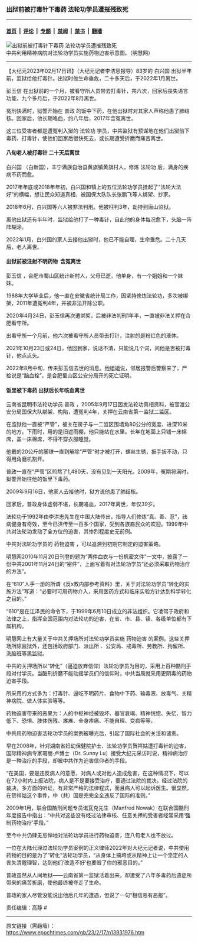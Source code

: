 ### 出狱前被打毒针下毒药 法轮功学员遭摧残致死

---

#### [首页](../../../..?n13931976) &nbsp;|&nbsp; [评论](../../../../../epoch-comment?n13931976) &nbsp;|&nbsp; [专题](../../../../../epoch-special?n13931976) &nbsp;|&nbsp; [禁闻](../../../../../epoch-news?n13931976) &nbsp;|&nbsp; [禁书](../../../../../books?n13931976) &nbsp;|&nbsp; [翻墙](https://github.com/gfw-breaker/nogfw/blob/master/README.md?n13931976)


<div><img alt="出狱前被打毒针下毒药 法轮功学员遭摧残致死" class="attachment-djy_600_400 size-djy_600_400 wp-post-image" src="https://i.epochtimes.com/assets/uploads/2019/11/65bea4c53a6c668564e92efdcecba537.jpg"/>
<div class="caption">
 中共利用精神病院对法轮功学员实施药物迫害示意图。（明慧网）
</div></div><hr/><div class="post_content" id="artbody" itemprop="articleBody">
 <!-- article content begin -->
 <p>
  【大纪元2023年02月17日讯】（大纪元记者李洁思报导）83岁的
  <ok href="https://www.epochtimes.com/gb/tag/%E7%99%BD%E5%85%B4%E5%9B%BD.html">
   白兴国
  </ok>
  出狱半年前，监狱给他打毒针。出狱时他生命垂危，二十多天后，于2022年1月离世。
 </p>
 <p>
  <ok href="https://www.epochtimes.com/gb/tag/%E5%BD%AD%E7%8E%89%E4%BF%A1.html">
   彭玉信
  </ok>
  在出狱前的一个月，被看守所人员带去打毒针，共六次，回家后丧失语言功能，九个多月后，于2022年8月离世。
 </p>
 <p>
  冤刑快满时，狱警开始在
  <ok href="https://www.epochtimes.com/gb/tag/%E6%99%AE%E6%94%BF.html">
   普政
  </ok>
  的饭中下药，在他出狱时对其家人声称他患了肺结核。回家后，他长期咯血，约八年后，2017年含冤离世。
 </p>
 <p>
  这三位受害者都是遭冤判入狱的
  <ok href="https://www.epochtimes.com/gb/tag/%E6%B3%95%E8%BD%AE%E5%8A%9F.html">
   法轮功
  </ok>
  学员，中共监狱有预谋地在他们出狱前下毒药、打毒针，使他们回家后很快死去，或长期遭受折磨而痛苦离世。
 </p>
 <h4>
  八旬老人被打毒针 二十天后离世
 </h4>
 <p>
  <ok href="https://www.epochtimes.com/gb/tag/%E7%99%BD%E5%85%B4%E5%9B%BD.html">
   白兴国
  </ok>
  （白新国），丰宁满族自治县黄旗镇黄旗村人，修炼
  <ok href="https://www.epochtimes.com/gb/tag/%E6%B3%95%E8%BD%AE%E5%8A%9F.html">
   法轮功
  </ok>
  后，满身的疾病不药而愈。
 </p>
 <p>
  2017年年底或2018年年初，白兴国和镇上的五位法轮功学员挂起了“法轮大法好”的横幅，想让民众知道真相，被国保大队队长张鹏飞等人绑架、抄家。
 </p>
 <p>
  2018年6月，白兴国等六人被非法判刑。他被枉判3年，劫持到唐山监狱。
 </p>
 <p>
  离他出狱还有半年时，监狱给他打了一种毒针，自此他的身体每况愈下，头脑一阵阵糊涂。
 </p>
 <p>
  2022年1月，白兴国的家人去接他出狱时，他已不能自理，生命垂危。二十几天后，老人离世。
 </p>
 <h4>
  出狱前被注射不明药物  含冤离世
 </h4>
 <p>
  <ok href="https://www.epochtimes.com/gb/tag/%E5%BD%AD%E7%8E%89%E4%BF%A1.html">
   彭玉信
  </ok>
  ，合肥市蜀山区统计新村人，父母已逝，他单身，有一个姐姐和一个妹妹。
 </p>
 <p>
  1988年大学毕业后，他一直在安徽省统计局工作，因坚持修炼法轮功，多次被绑架，2011年遭冤判4年，并被非法开除公职。
 </p>
 <p>
  2020年4月24日，彭玉信再次遭绑架，后被非法判刑1年半，一直被非法关押在合肥看守所。
 </p>
 <p>
  出看守所一个月前，他六次被看守所人员带去打针，注射的是粉红色的液体。
 </p>
 <p>
  2021年10月23日或24日，他回到家，说话不清，只能说几个词，问他是否被打毒针，他点点头。
 </p>
 <p>
  2022年8月中旬，传来彭玉信去世的消息。他姐姐说，邻居报警后警察来了，尸检说是“脑血栓”，是合肥蜀山区公安分局开的死亡证明。
 </p>
 <h4>
  饭里被下毒药 出狱后长年咳血离世
 </h4>
 <p>
  云南省昆明市法轮功学员
  <ok href="https://www.epochtimes.com/gb/tag/%E6%99%AE%E6%94%BF.html">
   普政
  </ok>
  ，2005年9月17日因发法轮功真相资料，被官渡公安分局国保大队绑架、构陷，遭冤判4年，关押在云南省第一监狱二监区。
 </p>
 <p>
  在监狱他一直被“严管”，被关在房子与一二监区围墙角80公分的宽度、进深10米的地方。下雨时，用的是旧遮雨棚，他只能站在水里。长年在地面上只铺一床棉席，盖一床棉席，不得不穿衣服睡觉。
 </p>
 <p>
  他戴的20公斤的脚镣一直到解除“严管”时才被打开，螺丝生锈，扳手扳不动，只得用角磨机割开。
 </p>
 <p>
  普政一直在“严管”区煎熬了1,480天，没有见到一天阳光。2009年，冤期将满时，狱警开始往他的饭里下毒药。
 </p>
 <p>
  2009年9月16日，他家人去接他时，狱方说他患了肺结核。
 </p>
 <p>
  回家后，普政身体虚弱不堪，长期咯血，2017年离世，年仅39岁。
 </p>
 <p>
  法轮功于1992年由李洪志先生在中国大陆传出，指导人们修炼“真、善、忍”，祛病健身有奇效，至今已洪传至一百多个国家，受到各族裔民众的欢迎。1999年中共对法轮功发动了全方位的迫害，其惨烈程度史无前例。
 </p>
 <p>
  中共对法轮功学员的
  <ok href="https://www.epochtimes.com/gb/tag/%E8%8D%AF%E7%89%A9%E8%BF%AB%E5%AE%B3.html">
   药物迫害
  </ok>
  ，可以追溯到初期它制定的迫害策略。
 </p>
 <p>
  明慧网2010年11月20日刊登的题为“两件血衣与一份机密文件”一文中，披露了一份中共2001年11月24日的“密件”，上面写着有对法轮功学员“还必须采取药物治疗的方法”。
 </p>
 <p>
  在“610”人手一册的所谓《反x教内部参考资料》里，关于对法轮功学员“转化的实施方法”写道：“必要时可用药物介入，采用医药方式和临床实验方针达到科学转化之目的。”
 </p>
 <p>
  “610”是在江泽民的命令下，于1999年6月10日成立的非法组织。它凌驾于政府和法律之上，指挥全国范围内对法轮功的迫害，在省、市、县、镇、各级单位都有下属机构。
 </p>
 <p>
  明慧网上有大量关于中共关押场所对法轮功学员实施
  <ok href="https://www.epochtimes.com/gb/tag/%E8%8D%AF%E7%89%A9%E8%BF%AB%E5%AE%B3.html">
   药物迫害
  </ok>
  的案例。这些关押场所除监狱外，还包括政府部门、派出所 、公安局、戒毒所、劳教所、拘留所、洗脑班等黑监狱。
 </p>
 <p>
  中共的关押场所以“转化”（逼迫放弃信仰）法轮功学员为目的，采用上百种酷刑手段对付学员。当酷刑折磨不能动摇学员们的信仰时，中共当局就采用更阴毒的药物迫害手段。
 </p>
 <p>
  所采用的方式多为：打毒针、逼吃不明药片、食物中下药、输毒液、放毒气、关精神病院、做人体实验等等。
 </p>
 <p>
  药物迫害带来的恶果为：人的中枢神经被毁坏、器官衰竭、精神恍惚、失忆、智力低下、恐惧、肢体伤残、瘫痪、全身疼痛、不能自理、变疯等等。
 </p>
 <p>
  中共用药物迫害法轮功学员的案例被曝光后，引起了国际社会的关注和谴责。
 </p>
 <p>
  早在2008年，针对湖南省妇幼保健院护士、法轮功学员贺祥姑遭打毒针的迫害，国际精神病专家珊丽‧卢博士（Dr. Sunny Lu）接受大纪元采访时说，精神病治疗是一种治疗的手段，却被中共作为迫害信仰者的手段。
 </p>
 <p>
  “在美国，要是违反病人的意愿，对病人或对他人造成危害，在这种情况下，可以在72小时内上报法院，病人是不是要接受治疗，要通过法院的裁决。经过法院的裁决，多方面的听证，有非常严格的法律程式，而且病人可以起诉医生。很显然，在贺祥姑这个事件，中（共）国是完完全全违反了国际的准则。”
 </p>
 <p>
  2009年1月，联合国酷刑问题专员诺瓦克先生（Manfred Nowak）在联合国酷刑年度报告中指出：“中共对这些没有经过法律审核、任意关押的受害者经常采用‘强制药物治疗’手段。”
 </p>
 <p>
  至今中共仍肆无忌惮地对法轮功学员进行药物迫害，连八旬老人也不放过。
 </p>
 <p>
  一位在大陆代理过法轮功学员案例的正义律师2022年对大纪元记者说，中共使用药物的目的是为了“转化”法轮功学员，“从身体上搞垮或从精神上让一个坚定的人丧失清醒理智，达到他们‘改造不好’也要毁了你的邪恶目的。”
 </p>
 <p>
  普政虽然从人间地狱——云南省第一监狱活着出来，却遭受了八年多毒药后遗症所带来的痛苦折磨，使他最终被夺走了生命。
 </p>
 <p>
  普政的家人尽管没能说出他后几年的遭遇，但说了一句“相信恶有恶报”。
 </p>
 <p>
  责任编辑：高静 #
 </p>
 <!-- article content end -->
 <div id="below_article_ad">
 </div>
</div>


---

原文链接（需翻墙）：https://www.epochtimes.com/gb/23/2/17/n13931976.htm